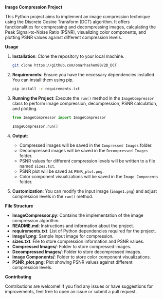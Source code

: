 **Image Compression Project**

This Python project aims to implement an image compression technique using the Discrete Cosine Transform (DCT) algorithm. It offers functionalities for compressing and decompressing images, calculating the Peak Signal-to-Noise Ratio (PSNR), visualizing color components, and plotting PSNR values against different compression levels.

**Usage**

1. **Installation**: Clone the repository to your local machine.

    ```bash
    git clone https://github.com/omarhashem80/2D_DCT
    ```

2. **Requirements**: Ensure you have the necessary dependencies installed. You can install them using pip.

    ```bash
    pip install -r requirements.txt
    ```

3. **Running the Project**: Execute the `run()` method in the `ImageCompressor` class to perform image compression, decompression, PSNR calculation, and plotting.

    ```python
    from ImageCompressor import ImageCompressor

    ImageCompressor.run()
    ```

4. **Output**:
   - Compressed images will be saved in the `Compressed Images` folder.
   - Decompressed images will be saved in the `Decompressed Images` folder.
   - PSNR values for different compression levels will be written to a file named `sizes.txt`.
   - PSNR plot will be saved as `PSNR_plot.png`.
   - Color component visualizations will be saved in the `Image Components` folder.

5. **Customization**: You can modify the input image (`image1.png`) and adjust compression levels in the `run()` method.

**File Structure**

- **ImageCompressor.py**: Contains the implementation of the image compression algorithm.
- **README.md**: Instructions and information about the project.
- **requirements.txt**: List of Python dependencies required for the project.
- **image1.png**: Sample input image for compression.
- **sizes.txt**: File to store compression information and PSNR values.
- **Compressed Images/**: Folder to store compressed images.
- **Decompressed Images/**: Folder to store decompressed images.
- **Image Components/**: Folder to store color component visualizations.
- **PSNR_plot.png**: Plot showing PSNR values against different compression levels.

**Contributing**

Contributions are welcome! If you find any issues or have suggestions for improvements, feel free to open an issue or submit a pull request.
